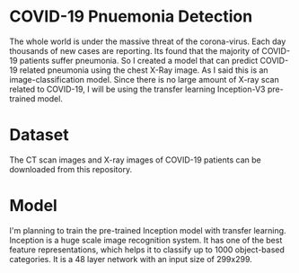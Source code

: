 # COVID-19 Pnuemonia Detection
The whole world is under the massive threat of the corona-virus. Each day thousands of new cases are reporting. Its found that the majority of COVID-19 patients suffer pneumonia. So I created a model that can predict COVID-19 related pneumonia using the chest X-Ray image. 
As I said this is an image-classification model. Since there is no large amount of X-ray scan related to COVID-19, I will be using the transfer learning Inception-V3 pre-trained model.

# Dataset
The CT scan images and X-ray images of COVID-19 patients can be downloaded from this repository.

# Model
I'm planning to train the pre-trained Inception model with transfer learning. Inception is a huge scale image recognition system. It has one of the best feature representations, which helps it to classify up to 1000 object-based categories. It is a 48 layer network with an input size of 299x299. 
